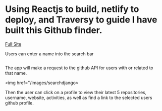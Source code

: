 
<h1>Using Reactjs to build, netlify to deploy, and Traversy to guide I have built this Github finder. </h1>

<a href = "https://djangosgithubfinder.netlify.app/">Full Site</a>

Users can enter a name into the search bar

<img href="/images/searchdjango1" />

The app will make a request to the github API for users with or related to that name.

<img href="/images/searchdjango>

Then the user can click on a profile to view their latest 5 repositories, username, website, activities,  as well as find a link to the selected users github profile. 